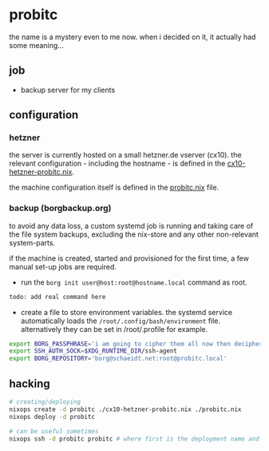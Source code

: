 # probitc

the name is a mystery even to me now. when i decided on it, it actually had some meaning...

## job

- backup server for my clients

## configuration

### hetzner

the server is currently hosted on a small hetzner.de vserver (cx10). the relevant configuration - including the
 hostname - is defined in the [cx10-hetzner-probitc.nix](./cx10-hetzner-probitc.nix).


the machine configuration itself is defined in the [probitc.nix](./probitc.nix) file.


### backup (borgbackup.org)

to avoid any data loss, a custom systemd job is running and taking care of the file system backups, excluding the nix-store and any other non-relevant system-parts.


if the machine is created, started and provisioned for the first time, a few manual set-up jobs are required.

* run the `borg init user@host:root@hostname.local` command as root.
```bash
todo: add real command here
```
* create a file to store environment variables. the systemd service automatically loads the `/root/.config/bash/environment` file. alternatively they can be set in /root/.profile for example.
```bash
export BORG_PASSPHRASE='i am going to cipher them all now then decipher them' # choose a long and random passphrase
export SSH_AUTH_SOCK=$XDG_RUNTIME_DIR/ssh-agent                               # the job will need the ssh-agent to access the backup key
export BORG_REPOSITORY='borg@schaeidt.net:root@probitc.local'                 # the backup repository
```

## hacking

```bash
# creating/deploying
nixops create -d probitc ./cx10-hetzner-probitc.nix ./probitc.nix
nixops deploy -d probitc

# can be useful sometimes
nixops ssh -d probitc probitc # where first is the deployment name and second the machine name defined in *.nix file
```
